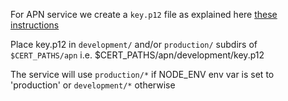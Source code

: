 For APN service we create a `key.p12` file as explained here
[these instructions](https://github.com/argon/node-apn/wiki/Preparing-Certificates)

Place key.p12 in `development/` and/or `production/` subdirs of `$CERT_PATHS/apn`
i.e. $CERT_PATHS/apn/development/key.p12

The service will use `production/*` if NODE_ENV env var is set to 'production'
or `development/*` otherwise
